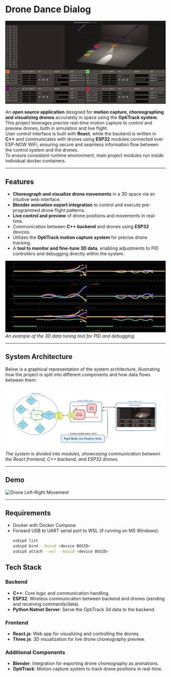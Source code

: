 # Drone Dance Dialog

![Project Preview](extras/Control.png)

An **open source application** designed for **motion capture, choreographing and visualizing drones** accurately in space using the **OptiTrack system**.  
This project leverages precise real-time motion capture to control and preview drones, both in simulation and live flight.  
User control interface is built with **React**, while the backend is written in **C++** and communicates with drones using **ESP32** modules connected over ESP-NOW WiFi, ensuring secure and seamless information flow between the control system and the drones.  
To ensure consistent runtime environment, main project modules run inside individual docker containers.  

---

## Features

- **Choreograph and visualize drone movements** in a 3D space via an intuitive web interface.
- **Blender animation export integration** to control and execute pre-programmed drone flight patterns.
- **Live control and preview** of drone positions and movements in real-time.
- Communication between **C++ backend** and drones using **ESP32** devices.
- Utilizes the **OptiTrack motion capture system** for precise drone tracking.
- A **tool to monitor and fine-tune 3D data**, enabling adjustments to PID controllers and debugging directly within the system.

![3D Data Tuning Tool](extras/PID.png)  
*An example of the 3D data tuning tool for PID and debugging.*

---

## System Architecture

Below is a graphical representation of the system architecture, illustrating how the project is split into different components and how data flows between them:

![System Architecture Diagram](extras/Data.png)  
*The system is divided into modules, showcasing communication between the React frontend, C++ backend, and ESP32 drones.*

---

## Demo



![Drone Left-Right Movement](link-to-your-gif.gif)  

---

## Requirements

- Docker with Docker Compose
- Forward USB to UART serial port to WSL (if running on MS Windows):
  ```bash
  usbipd list
  usbipd bind --busid <device BUSID>
  usbipd attach --wsl --busid <device BUSID>

## Tech Stack

### Backend
- **C++**: Core logic and communication handling.
- **ESP32**: Wireless communication between backend and drones (sending and receiving commands/data).
- **Python Natnet Server**: Serve the OptiTrack 3d data to the backend.
  
### Frontend
- **React.js**: Web app for visualizing and controlling the drones.
- **Three.js**: 3D visualization for live drone choreography preview.

### Additional Components
- **Blender**: Integration for exporting drone choreography as animations.
- **OptiTrack**: Motion capture system to track drone positions in real-time.
